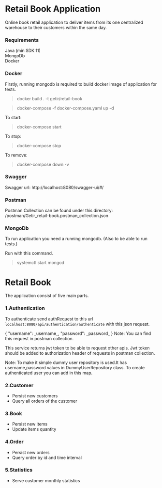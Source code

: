 # Retail Book Application 

Online book retail application to deliver items from its one centralized warehouse to their
customers within the same day.

### Requirements
Java (min SDK 11)   
MongoDb   
Docker


### Docker
Firstly, running mongodb is required to build docker image of application for tests.

> docker build . -t getir/retail-book

> docker-compose -f docker-compose.yaml up -d

To start:
> docker-compose start 

To stop:    
> docker-compose stop 

To remove:
> docker-compose down -v  


### Swagger
Swagger url: http://localhost:8080/swagger-ui/#/


### Postman
 Postman Collection can be found under this directory:
    /postman/Getir_retail-book.postman_collection.json
    
### MongoDb
To run application you need a running mongodb. (Also to be able to run tests.)
<p>Run with this command.

> systemctl start mongod


# Retail Book

The application consist of five main parts.

### 1.Authentication
To authenticate send authRequest to this url `localhost:8080/api/authentication/authenticate` with this json request.
<p>
{ "username": _username_, "password": _password_ } 
Note: You can find this request in postman collection.

This service returns jwt token to be able to request other apis. Jwt token should be added to authorization header of requests in postman collection.

Note: To make it simple dummy user repository is used.It has username,password values in DummyUserRepository class.
To create authenticated user you can add in this map.

### 2.Customer
* Persist new customers
* Query all orders of the customer


### 3.Book
* Persist new items
* Update items quantity

### 4.Order
* Persist new orders
* Query order by id and time interval

### 5.Statistics 
* Serve customer monthly statistics



